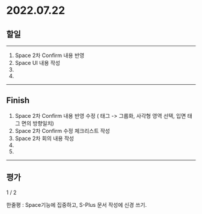 # 2022.07.22

## 할일

------

1. Space 2차 Confirm 내용 반영
2. Space UI 내용 작성
3. 
4. 








------

## Finish

1. Space 2차 Confirm 내용 반영 수정 ( 태그 -> 그룹화, 사각형 영역 선택, 입면 태그 면의 방향일치)
2. Space 2차 Confirm 수정 체크리스트 작성
3. Space 2차 회의 내용 작성
4. 
5. 


------

## 평가

  1 / 2

한줄평 : Space기능에 집중하고, S-Plus 문서 작성에 신경 쓰기.